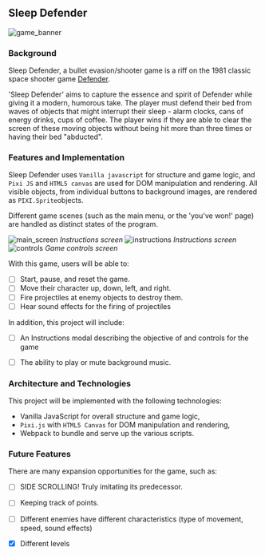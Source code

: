 ## Sleep Defender

![game_banner](http://res.cloudinary.com/liuffy/image/upload/v1487533282/sleep_defender_banner_uoeqah.png) 

### Background

Sleep Defender, a bullet evasion/shooter game is a riff on the 1981 classic space shooter game [Defender](http://www.classicgamesarcade.com/game/21638/defender.html).

'Sleep Defender' aims to capture the essence and spirit of Defender while giving it a modern, humorous take. The player must defend their bed from waves of objects that might interrupt their sleep - alarm clocks, cans of energy drinks, cups of coffee. The player wins if they are able to clear the screen of these moving objects without being hit more than three times or having their bed "abducted". 


### Features and Implementation

Sleep Defender uses `Vanilla javascript` for structure and game logic, and `Pixi JS` and `HTML5 canvas` are used for DOM manipulation and rendering. All visible objects, from individual buttons to background images, are rendered as `PIXI.Sprite`objects. 

Different game scenes (such as the main menu, or the 'you've won!' page) are handled as distinct states of the program.

![main_screen](http://res.cloudinary.com/liuffy/image/upload/c_scale,w_772/v1487534725/Screen_Shot_2017-02-19_at_12.04.55_PM_iwlkdw.png) 
*Instructions screen*
![instructions](http://res.cloudinary.com/liuffy/image/upload/c_scale,w_772/v1487534456/Screen_Shot_2017-02-19_at_12.00.04_PM_ahn72z.png) 
*Instructions screen*
![controls](http://res.cloudinary.com/liuffy/image/upload/c_scale,w_772/v1487534455/Screen_Shot_2017-02-19_at_12.00.12_PM_b8hejc.png) 
*Game controls screen*



With this game, users will be able to:

- [ ] Start, pause, and reset the game.
- [ ] Move their character up, down, left, and right.
- [ ] Fire projectiles at enemy objects to destroy them.
- [ ] Hear sound effects for the firing of projectiles

In addition, this project will include:

- [ ] An Instructions modal describing the objective of and controls for the game
- [ ] The ability to play or mute background music. 


### Architecture and Technologies

This project will be implemented with the following technologies:

- Vanilla JavaScript for overall structure and game logic,
- `Pixi.js` with `HTML5 Canvas` for DOM manipulation and rendering,
- Webpack to bundle and serve up the various scripts.



### Future Features

There are many expansion opportunities for the game, such as:

- [ ] SIDE SCROLLING! Truly imitating its predecessor. 
- [ ] Keeping track of points. 
- [ ] Different enemies have different characteristics (type of movement, speed, sound effects)
- [X] Different levels 

